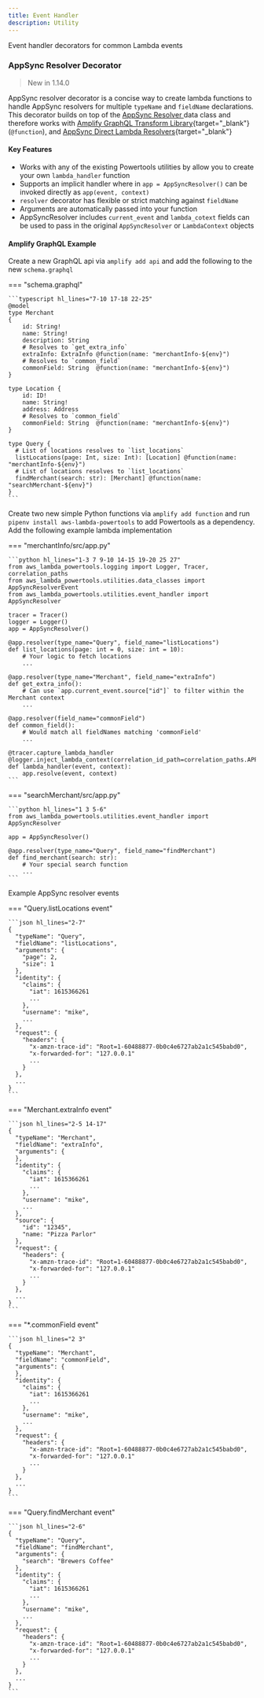 ```yaml
---
title: Event Handler
description: Utility
---
```


Event handler decorators for common Lambda events


### AppSync Resolver Decorator

> New in 1.14.0

AppSync resolver decorator is a concise way to create lambda functions to handle AppSync resolvers for multiple
`typeName` and `fieldName` declarations. This decorator builds on top of the
[AppSync Resolver ](/utilities/data_classes#appsync-resolver) data class and therefore works with [Amplify GraphQL Transform Library](https://docs.amplify.aws/cli/graphql-transformer/function){target="_blank"} (`@function`),
and [AppSync Direct Lambda Resolvers](https://aws.amazon.com/blogs/mobile/appsync-direct-lambda/){target="_blank"}

#### Key Features

* Works with any of the existing Powertools utilities by allow you to create your own `lambda_handler` function
* Supports an implicit handler where in `app = AppSyncResolver()` can be invoked directly as `app(event, context)`
* `resolver` decorator has flexible or strict matching against `fieldName`
* Arguments are automatically passed into your function
* AppSyncResolver includes `current_event` and `lambda_cotext` fields can be used to pass in the original `AppSyncResolver` or `LambdaContext`
 objects

####  Amplify GraphQL Example

Create a new GraphQL api via `amplify add api` and add the following to the new `schema.graphql`

=== "schema.graphql"

    ```typescript hl_lines="7-10 17-18 22-25"
    @model
    type Merchant
    {
        id: String!
        name: String!
        description: String
        # Resolves to `get_extra_info`
        extraInfo: ExtraInfo @function(name: "merchantInfo-${env}")
        # Resolves to `common_field`
        commonField: String  @function(name: "merchantInfo-${env}")
    }

    type Location {
        id: ID!
        name: String!
        address: Address
        # Resolves to `common_field`
        commonField: String  @function(name: "merchantInfo-${env}")
    }

    type Query {
      # List of locations resolves to `list_locations`
      listLocations(page: Int, size: Int): [Location] @function(name: "merchantInfo-${env}")
      # List of locations resolves to `list_locations`
      findMerchant(search: str): [Merchant] @function(name: "searchMerchant-${env}")
    }
    ```

Create two new simple Python functions via `amplify add function` and run `pipenv install aws-lambda-powertools` to
add Powertools as a dependency. Add the following example lambda implementation

=== "merchantInfo/src/app.py"

    ```python hl_lines="1-3 7 9-10 14-15 19-20 25 27"
    from aws_lambda_powertools.logging import Logger, Tracer, correlation_paths
    from aws_lambda_powertools.utilities.data_classes import AppSyncResolverEvent
    from aws_lambda_powertools.utilities.event_handler import AppSyncResolver

    tracer = Tracer()
    logger = Logger()
    app = AppSyncResolver()

    @app.resolver(type_name="Query", field_name="listLocations")
    def list_locations(page: int = 0, size: int = 10):
        # Your logic to fetch locations
        ...

    @app.resolver(type_name="Merchant", field_name="extraInfo")
    def get_extra_info():
        # Can use `app.current_event.source["id"]` to filter within the Merchant context
        ...

    @app.resolver(field_name="commonField")
    def common_field():
        # Would match all fieldNames matching 'commonField'
        ...

    @tracer.capture_lambda_handler
    @logger.inject_lambda_context(correlation_id_path=correlation_paths.APPSYNC_RESOLVER)
    def lambda_handler(event, context):
        app.resolve(event, context)
    ```
=== "searchMerchant/src/app.py"

    ```python hl_lines="1 3 5-6"
    from aws_lambda_powertools.utilities.event_handler import AppSyncResolver

    app = AppSyncResolver()

    @app.resolver(type_name="Query", field_name="findMerchant")
    def find_merchant(search: str):
        # Your special search function
        ...
    ```

Example AppSync resolver events

=== "Query.listLocations event"

    ```json hl_lines="2-7"
    {
      "typeName": "Query",
      "fieldName": "listLocations",
      "arguments": {
        "page": 2,
        "size": 1
      },
      "identity": {
        "claims": {
          "iat": 1615366261
          ...
        },
        "username": "mike",
        ...
      },
      "request": {
        "headers": {
          "x-amzn-trace-id": "Root=1-60488877-0b0c4e6727ab2a1c545babd0",
          "x-forwarded-for": "127.0.0.1"
          ...
        }
      },
      ...
    }
    ```

=== "Merchant.extraInfo event"

    ```json hl_lines="2-5 14-17"
    {
      "typeName": "Merchant",
      "fieldName": "extraInfo",
      "arguments": {
      },
      "identity": {
        "claims": {
          "iat": 1615366261
          ...
        },
        "username": "mike",
        ...
      },
      "source": {
        "id": "12345",
        "name: "Pizza Parlor"
      },
      "request": {
        "headers": {
          "x-amzn-trace-id": "Root=1-60488877-0b0c4e6727ab2a1c545babd0",
          "x-forwarded-for": "127.0.0.1"
          ...
        }
      },
      ...
    }
    ```

=== "*.commonField event"

    ```json hl_lines="2 3"
    {
      "typeName": "Merchant",
      "fieldName": "commonField",
      "arguments": {
      },
      "identity": {
        "claims": {
          "iat": 1615366261
          ...
        },
        "username": "mike",
        ...
      },
      "request": {
        "headers": {
          "x-amzn-trace-id": "Root=1-60488877-0b0c4e6727ab2a1c545babd0",
          "x-forwarded-for": "127.0.0.1"
          ...
        }
      },
      ...
    }
    ```

=== "Query.findMerchant event"

    ```json hl_lines="2-6"
    {
      "typeName": "Query",
      "fieldName": "findMerchant",
      "arguments": {
        "search": "Brewers Coffee"
      },
      "identity": {
        "claims": {
          "iat": 1615366261
          ...
        },
        "username": "mike",
        ...
      },
      "request": {
        "headers": {
          "x-amzn-trace-id": "Root=1-60488877-0b0c4e6727ab2a1c545babd0",
          "x-forwarded-for": "127.0.0.1"
          ...
        }
      },
      ...
    }
    ```
